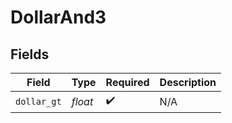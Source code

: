 # DollarAnd3


## Fields

| Field              | Type               | Required           | Description        |
| ------------------ | ------------------ | ------------------ | ------------------ |
| `dollar_gt`        | *float*            | :heavy_check_mark: | N/A                |